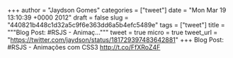 
+++
author = "Jaydson Gomes"
categories = ["tweet"]
date = "Mon Mar 19 13:10:39 +0000 2012"
draft = false
slug = "440821b448c1d32a5c9f6e363dd6a5b4efc5489e"
tags = ["tweet"]
title = """Blog Post: #RSJS - Animaç..."""
tweet = true
micro = true
tweet_url = "https://twitter.com/jaydson/status/181729397483642881"
+++
Blog Post: #RSJS - Animações com CSS3 http://t.co/FfXRoZ4F
